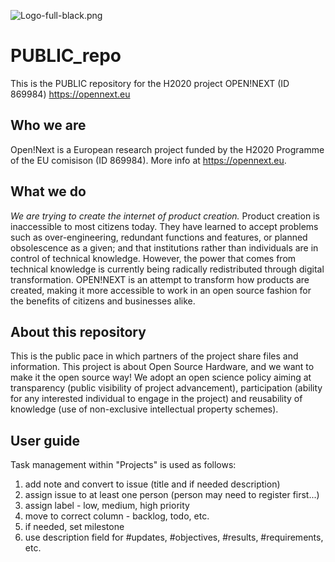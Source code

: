 ![Logo-full-black.png](./img/Logo-full-black.png)

# PUBLIC_repo
This is the PUBLIC repository for the H2020 project OPEN!NEXT (ID 869984) https://opennext.eu

## Who we are

Open!Next is a European research project funded by the H2020 Programme of the EU comisison (ID 869984). More info at https://opennext.eu.

## What we do

*We are trying to create the internet of product creation.* Product creation is inaccessible to most citizens today. They have learned to accept problems such as over-engineering, redundant functions and features, or planned obsolescence as a given; and that institutions rather than individuals are in control of technical knowledge. However, the power that comes from technical knowledge is currently being radically redistributed through digital transformation. OPEN!NEXT is an attempt to transform how products are created, making it more accessible to work in an open source fashion for the benefits of citizens and businesses alike.

## About this repository

This is the public pace in which partners of the project share files and information. This project is about Open Source Hardware, and we want to make it the open source way! We adopt an open science policy aiming at transparency (public visibility of project advancement), participation (ability for any interested individual to engage in the project) and reusability of knowledge (use of non-exclusive intellectual property schemes).

## User guide

Task management within "Projects" is used as follows:
  1. add note and convert to issue (title and if needed description)
  2. assign issue to at least one person (person may need to register first...)
  3. assign label - low, medium, high priority
  4. move to correct column - backlog, todo, etc.
  5. if needed, set milestone
  6. use description field for #updates, #objectives, #results, #requirements, etc.
